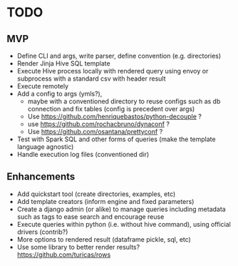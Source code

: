 # TODO

## MVP

- Define CLI and args, write parser, define convention (e.g. directories)
- Render Jinja Hive SQL template
- Execute Hive process locally with rendered query using envoy or subprocess with a standard csv with header result
- Execute remotely
- Add a config to args (ymls?),
  * maybe with a conventioned directory to reuse configs such as db connection and fix tables (config is precedent over args)
  * Use https://github.com/henriquebastos/python-decouple ?
  * use https://github.com/rochacbruno/dynaconf ?
  * Use https://github.com/osantana/prettyconf ?
- Test with Spark SQL and other forms of queries (make the template language agnostic)
- Handle execution log files (conventioned dir)

## Enhancements

- Add quickstart tool (create directories, examples, etc)
- Add template creators (inform engine and fixed parameters)
- Create a django admin (or alike) to manage queries including metadata such as tags to ease search and encourage reuse
- Execute queries within python (i.e. without hive command), using official drivers (contrib?)
- More options to rendered result (dataframe pickle, sql, etc)
- Use some library to better render results? https://github.com/turicas/rows
